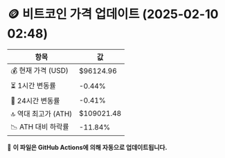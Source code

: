# 🪙 비트코인 가격 업데이트 (2025-02-10 02:48)

| 항목                | 값 |
|--------------------|----------------|
| 💰 현재 가격 (USD) | $96124.96 |
| ⏳ 1시간 변동률    | -0.44% |
| 📆 24시간 변동률   | -0.41% |
| 🔝 역대 최고가 (ATH) | $109021.48 |
| 📉 ATH 대비 하락률 | -11.84% |

🔄 **이 파일은 GitHub Actions에 의해 자동으로 업데이트됩니다.**
